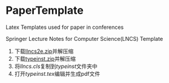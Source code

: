 # PaperTemplate
Latex Templates used for paper in conferences

Springer Lecture Notes for Computer Science(LNCS) Template

1. 下载[llncs2e.zip]()并解压缩
2. 下载[typeinst.zip]()并解压缩
3. 将*llncs.cls*复制到*typeinst*文件夹中
4. 打开*typeinst.tex*编辑并生成pdf文件
